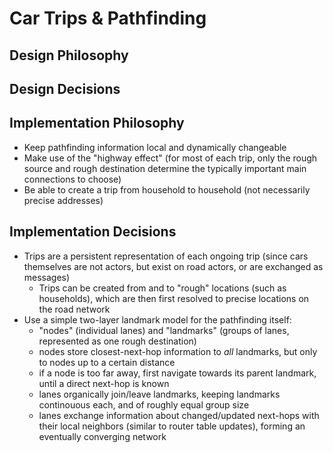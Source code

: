 # Car Trips & Pathfinding

## Design Philosophy

## Design Decisions

## Implementation Philosophy

* Keep pathfinding information local and dynamically changeable
* Make use of the "highway effect" (for most of each trip, only the rough source and rough destination determine the typically important main connections to choose)
* Be able to create a trip from household to household (not necessarily precise addresses)

## Implementation Decisions

* Trips are a persistent representation of each ongoing trip (since cars themselves are not actors, but exist on road actors, or are exchanged as messages)
   * Trips can be created from and to "rough" locations (such as households), which are then first resolved to precise locations on the road network
* Use a simple two-layer landmark model for the pathfinding itself:
   * "nodes" (individual lanes) and "landmarks" (groups of lanes, represented as one rough destination)
   * nodes store closest-next-hop information to *all* landmarks, but only to nodes up to a certain distance
   * if a node is too far away, first navigate towards its parent landmark, until a direct next-hop is known
   * lanes organically join/leave landmarks, keeping landmarks continouous each, and of roughly equal group size
   * lanes exchange information about changed/updated next-hops with their local neighbors (similar to router table updates), forming an eventually converging network
